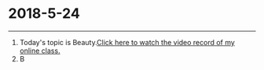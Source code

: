 2018-5-24
===
***

1. Today's topic is Beauty.[Click here to watch the video record of my online class.](http://straindown.quanshi.com/doc/classroom/mp4convert/3084459zh_CN.mp4)
2. B